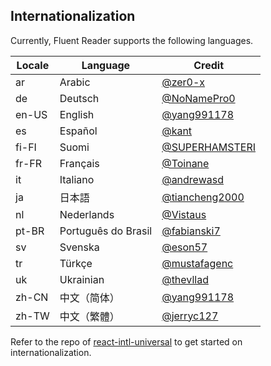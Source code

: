 ## Internationalization

Currently, Fluent Reader supports the following languages.

| Locale | Language | Credit |
| --- | --- | --- |
| ar | Arabic | [@zer0-x](https://github.com/ZER0-X) |
| de | Deutsch | [@NoNamePro0](https://github.com/NoNamePro0) |
| en-US | English | [@yang991178](https://github.com/yang991178) |
| es | Español | [@kant](https://github.com/kant) |
| fi-FI | Suomi | [@SUPERHAMSTERI](https://github.com/SUPERHAMSTERI) |
| fr-FR | Français | [@Toinane](https://github.com/Toinane) |
| it | Italiano | [@andrewasd](https://github.com/andrewasd) |
| ja | 日本語 | [@tiancheng2000](https://github.com/tiancheng2000) |
| nl | Nederlands | [@Vistaus](https://github.com/Vistaus) |
| pt-BR | Português do Brasil | [@fabianski7](https://github.com/fabianski7) |
| sv | Svenska | [@eson57](https://github.com/eson57) |
| tr | Türkçe | [@mustafagenc](https://github.com/mustafagenc) |
| uk | Ukrainian | [@thevllad](https://github.com/thevllad) |
| zh-CN | 中文（简体） | [@yang991178](https://github.com/yang991178) |
| zh-TW | 中文（繁體） | [@jerryc127](https://github.com/jerryc127) |

Refer to the repo of [react-intl-universal](https://github.com/alibaba/react-intl-universal) to get started on internationalization. 
